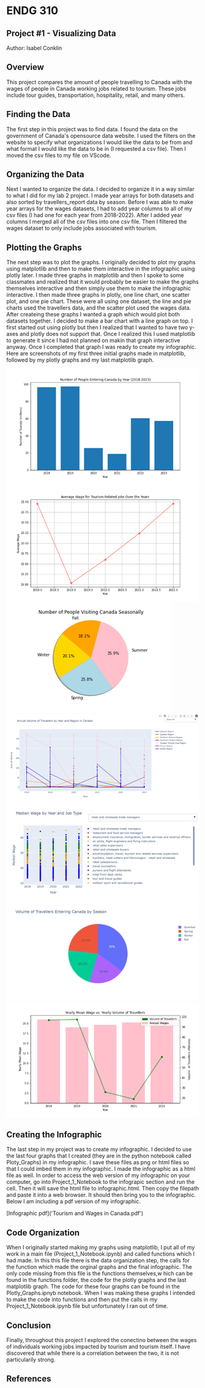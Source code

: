 # ENDG 310
## Project #1 - Visualizing Data
Author: Isabel Conklin

## Overview

This project compares the amount of people travelling to Canada with the wages of people in Canada working jobs related to tourism. These jobs include tour guides, transportation, hospitality, retail, and many others. 

## Finding the Data

The first step in this project was to find data. I found the data on the government of Canada's opensource data website. I used the filters on the website to specify what organizations I would like the data to be from and what format I would like the data to be in (I requested a csv file). Then I moved the csv files to my file on VScode. 

## Organizing the Data

Next I wanted to organize the data. I decided to organize it in a way similar to what I did for my lab 2 project. I made year arrays for both datasets and also sorted by travellers_report data by season. Before I was able to make year arrays for the wages datasets, I had to add year columns to all of my csv files (I had one for each year from 2018-2022). After I added year columns I merged all of the csv files into one csv file. Then I filtered the wages dataset to only include jobs associated with tourism.

## Plotting the Graphs

The next step was to plot the graphs. I originally decided to plot my graphs using matplotlib and then to make them interactive in the infographic using plotly later. I made three graphs in matplotlib and then I spoke to some classmates and realized that it would probably be easier to make the graphs themselves interactive and then simply use them to make the infographic interactive. I then made three graphs in plotly, one line chart, one scatter plot, and one pie chart. These were all using one dataset, the line and pie charts used the travellers data, and the scatter plot used the wages data. After createing these graphs I wanted a graph which would plot both datasets together. I decided to make a bar chart with a line graph on top. I first started out using plotly but then I realized that I wanted to have two y-axes and plotly does not support that. Once I realized this I used matplotlib to generate it since I had not planned on makin that graph interactive anyway. Once I completed that graph I was ready to create my infographic. Here are screenshots of my first three initial graphs made in matplotlib, followed by my plotly graphs and my last matplotlib graph.

<img src="Images/tourismbarchart.png">
<img src="Images/wages_line_graph.png">
<img src="Images/seasons_piechart.png">
<img src="Images/travellers_by_region.PNG">
<img src="Images/wages_by_year.png">
<img src="Images/seasonal_chart.png">
<img src="Images/wages&travellers_graph.png">

## Creating the Infographic

The last step in my project was to create my infographic. I decided to use the last four graphs that I created (they are in the python notebook called Ploty_Graphs) in my infographic. I save these files as png or html files so that I could imbed them in my infographic. I made the infographic as a html file as well. In order to access the web version of my infographic on your computer, go into Project_1_Notebook to the infograpic section and run the cell. Then it will save the html file to infographic.html. Then copy the filepath and paste it into a web browser. It should then bring you to the infographic. Below I am including a pdf version of my infographic.

[Infographic pdf]('Tourism and Wages in Canada.pdf')

## Code Organization

When I originally started making my graphs using matplotlib, I put all of my work in a main file (Project_1_Notebook.ipynb) and called functions which I had made. In this this file there is the data organization step, the calls for the function which made the orginal graphs and the final infographic. The only code missing from this file is the functions themselves,w hich can be found in the functions folder, the code for the plotly graphs and the last matplotlib graph. The code for these four graphs can be found in the Plotly_Graphs.ipnyb notebook. When I was making these graphs I intended to make the code into functions and then put the calls in my Project_1_Notebook.ipynb file but unfortunately I ran out of time.

## Conclusion

Finally, throughout this project I explored the conectino between the wages of individuals working jobs impacted by tourism and tourism itself. I have discovered that while there is a correlation between the two, it is not particularily strong. 

## References
